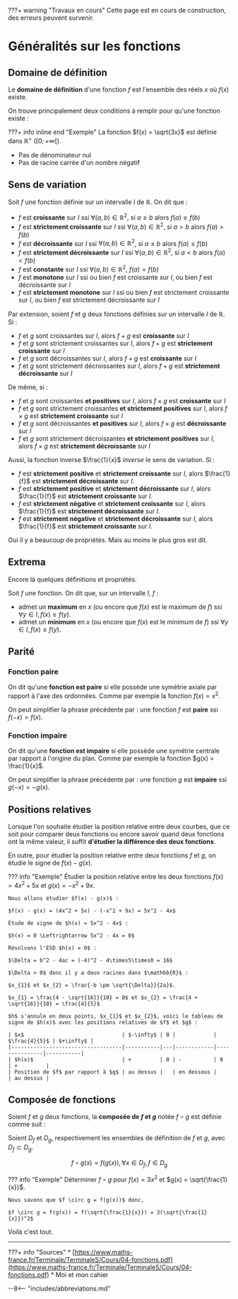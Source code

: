 ???+ warning "Travaux en cours"
    Cette page est en cours de construction, des erreurs peuvent survenir.

# Généralités sur les fonctions

## Domaine de définition

Le **domaine de définition** d'une fonction $f$ est l'ensemble des réels $x$ où $f(x)$ existe.

On trouve principalement deux conditions à remplir pour qu'une fonction existe :

???+ info inline end "Exemple"
    La fonction $f(x) = \sqrt{3x}$ est définie dans $\mathbb{R}^+$ ($[0; +\infty[$).

* Pas de dénominateur nul
* Pas de racine carrée d'un nombre négatif

## Sens de variation

Soit $f$ une fonction définie sur un intervalle $I$ de $\mathbb{R}$. On dit que :

* $f$ est **croissante** sur $I$ ssi $\forall (a, b) \in \mathbb{R}^2$, si $a \ge b$ alors $f(a) \ge f(b)$
* $f$ est **strictement croissante** sur $I$ ssi $\forall (a, b) \in \mathbb{R}^2$, si $a > b$ alors $f(a) > f(b)$
* $f$ est **décroissante** sur $I$ ssi $\forall (a, b) \in \mathbb{R}^2$, si $a \le b$ alors $f(a) \le f(b)$
* $f$ est **strictement décroissante** sur $I$ ssi $\forall (a, b) \in \mathbb{R}^2$, si $a < b$ alors $f(a) < f(b)$
* $f$ est **constante** sur $I$ ssi $\forall (a, b) \in \mathbb{R}^2$, $f(a) = f(b)$
* $f$ est **monotone** sur $I$ ssi ou bien $f$ est croissante sur $I$, ou bien $f$ est décroissante sur $I$
* $f$ est **strictement monotone** sur $I$ ssi ou bien $f$ est strictement croissante sur $I$, ou bien $f$ est strictement décroissante sur $I$

Par extension, soient $f$ et $g$ deux fonctions définies sur un intervalle $I$ de $\mathbb{R}$. Si :

* $f$ et $g$ sont croissantes sur $I$, alors $f + g$ est **croissante** sur $I$
* $f$ et $g$ sont strictement croissantes sur $I$, alors $f + g$ est **strictement croissante** sur $I$
* $f$ et $g$ sont décroissantes sur $I$, alors $f + g$ est **croissante** sur $I$
* $f$ et $g$ sont strictement décroissantes sur $I$, alors $f + g$ est **strictement décroissante** sur $I$

De même, si :

* $f$ et $g$ sont croissantes **et positives** sur $I$, alors $f \times g$ est **croissante** sur $I$
* $f$ et $g$ sont  strictement croissantes **et strictement positives** sur $I$, alors $f \times g$ est **strictement croissante** sur $I$
* $f$ et $g$ sont décroissantes **et positives** sur $I$, alors $f \times g$ est **décroissante** sur $I$
* $f$ et $g$ sont strictement décroissantes **et strictement positives** sur $I$, alors $f \times g$ est **strictement décroissante** sur $I$

Aussi, la fonction inverse $\frac{1}{x}$ *inverse* le sens de variation. Si :

* $f$ est **strictement positive** et **strictement croissante** sur $I$, alors $\frac{1}{f}$ est **strictement décroissante** sur $I$.
* $f$ est **strictement positive** et **strictement décroissante** sur $I$, alors $\frac{1}{f}$ est **strictement croissante** sur $I$.
* $f$ est **strictement négative** et **strictement croissante** sur $I$, alors $\frac{1}{f}$ est **strictement décroissante** sur $I$.
* $f$ est **strictement négative** et **strictement décroissante** sur $I$, alors $\frac{1}{f}$ est **strictement croissante** sur $I$.

Oui il y a beaucoup de propriétés. Mais au moins le plus gros est dit.

## Extrema

Encore là quelques définitions et propriétés.

Soit $f$ une fonction. On dit que, sur un intervalle $I$, $f$ :

* admet un **maximum** en $x$ (ou encore que $f(x)$ est le maximum de $f$) ssi $\forall y \in I, f(x) \geq f(y)$.
* admet un **minimum** en $x$ (ou encore que $f(x)$ est le minimum de $f$) ssi $\forall y \in I, f(x) \leq f(y)$.

## Parité

### Fonction paire

On dit qu'une **fonction est paire** si elle possède une symétrie axiale par rapport à l'axe des ordonnées. Comme par exemple la fonction $f(x) = x^2$.

On peut simplifier la phrase précédente par : une fonction $f$ est **paire** ssi $f(-x) = f(x)$.

### Fonction impaire

On dit qu'une **fonction est impaire** si elle possède une symétrie centrale par rapport à l'origine du plan. Comme par exemple la fonction $g(x) = \frac{1}{x}$.

On peut simplifier la phrase précédente par : une fonction $g$ est **impaire** ssi $g(-x) = -g(x)$.

## Positions relatives

Lorsque l'on souhaite étudier la position relative entre deux courbes, que ce soit pour comparer deux fonctions ou encore savoir quand deux fonctions ont la même valeur, il suffit **d'étudier la différence des deux fonctions**.

En outre, pour étudier la position relative entre deux fonctions $f$ et $g$, on étudie le signe de $f(x) - g(x)$.

??? info "Exemple"
    Étudier la position relative entre les deux fonctions $f(x) = 4x^2 + 5x$ et $g(x) = -x^2 + 9x$.

    Nous allons étudier $f(x) - g(x)$ :

    $f(x) - g(x) = (4x^2 + 5x) - (-x^2 + 9x) = 5x^2 - 4x$

    Étude de signe de $h(x) = 5x^2 - 4x$ :

    $h(x) = 0 \Leftrightarrow 5x^2 - 4x = 0$

    Résolvons l'ESD $h(x) = 0$ :

    $\Delta = b^2 - 4ac = (-4)^2 - 4\times5\times0 = 16$

    $\Delta > 0$ donc il y a deux racines dans $\mathbb{R}$ :

    $x_{1}$ et $x_{2} = \frac{-b \pm \sqrt{\Delta}}{2a}$.

    $x_{1} = \frac{4 - \sqrt{16}}{10} = 0$ et $x_{2} = \frac{4 + \sqrt{16}}{10} = \frac{4}{5}$

    $h$ s'annule en deux points, $x_{1}$ et $x_{2}$, voici le tableau de signe de $h(x)$ avec les positions relatives de $f$ et $g$ :

    | $x$                               | $-\infty$ | 0 |            | $\frac{4}{5}$ | $+\infty$ |
    |-----------------------------------|-----------|---|------------|---------------|-----------|
    | $h(x)$                            | +         | 0 | -          | 0             | +         |
    | Position de $f$ par rapport à $g$ | au dessus |   | en dessous |               | au dessus |

## Composée de fonctions

Soient $f$ et $g$ deux fonctions, la **composée de $f$ et $g$** notée $f \circ g$ est définie comme suit :

Soient $D_{f}$ et $D_{g}$, respectivement les ensembles de définition de $f$ et $g$, avec $D_{f} \subset D_{g}$.

$$
f \circ g(x) = f(g(x)), \forall x \in D_{f}, f \in D_{g}
$$

??? info "Exemple"
    Déterminer $f \circ g$ pour $f(x) = 3x^2$ et $g(x) = \sqrt{\frac{1}{x}}$.

    Nous savons que $f \circ g = f(g(x))$ donc,

    $f \circ g = f(g(x)) = f(\sqrt{\frac{1}{x}}) = 3(\sqrt{\frac{1}{x}})^2$

Voilà c'est tout.

---

???+ info "Sources"
    * [https://www.maths-france.fr/Terminale/TerminaleS/Cours/04-fonctions.pdf](https://www.maths-france.fr/Terminale/TerminaleS/Cours/04-fonctions.pdf)
    * Moi et mon cahier

--8<-- "includes/abbreviations.md"
